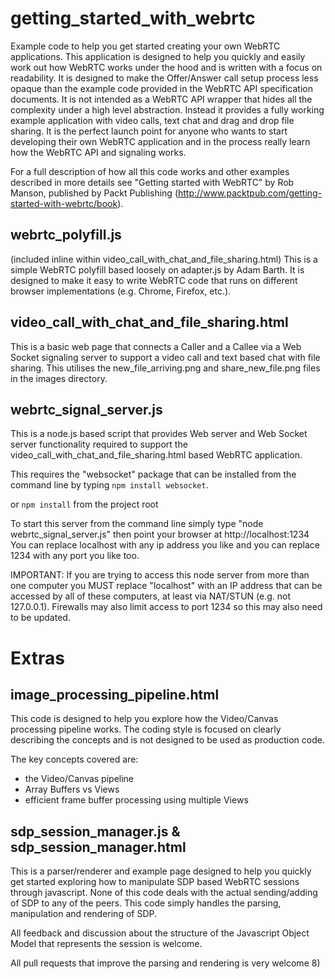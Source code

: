 getting_started_with_webrtc
===========================

Example code to help you get started creating your own WebRTC applications. This application is designed to help you quickly and easily work out how WebRTC works under the hood and is written with a focus on readability. It is designed to make the Offer/Answer call setup process less opaque than the example code provided in the WebRTC API specification documents. It is not intended as a WebRTC API wrapper that hides all the complexity under a high level abstraction. Instead it provides a fully working example application with video calls, text chat and drag and drop file sharing.  It is the perfect launch point for anyone who wants to start developing their own WebRTC application and in the process really learn how the WebRTC API and signaling works.

For a full description of how all this code works and other examples described in more details see "Getting started with WebRTC" by Rob Manson, published by Packt Publishing (http://www.packtpub.com/getting-started-with-webrtc/book).

webrtc_polyfill.js 
------------------
(included inline within video_call_with_chat_and_file_sharing.html)
This is a simple WebRTC polyfill based loosely on adapter.js by  Adam Barth. It is designed to make it easy to write WebRTC code that runs on different browser implementations (e.g. Chrome, Firefox, etc.).

video_call_with_chat_and_file_sharing.html
------------------------------------------
This is a basic web page that connects a Caller and a Callee via a Web Socket signaling server to support a video call and text based chat with file sharing.  This utilises the new_file_arriving.png and share_new_file.png files in the images directory.

webrtc_signal_server.js
-----------------------
This is a node.js based script that provides Web server and Web Socket server functionality required to support the video_call_with_chat_and_file_sharing.html based WebRTC application.

This requires the "websocket" package that can be installed from the command line by typing `npm install websocket`.

or `npm install` from the project root

To start this server from the command line simply type "node webrtc_signal_server.js" then point your browser at http://localhost:1234
You can replace localhost with any ip address you like and you can replace 1234 with any port you like too.

IMPORTANT: If you are trying to access this node server from more than one computer you MUST replace "localhost" with an IP address that can be accessed by all of these computers, at least via NAT/STUN (e.g. not 127.0.0.1). Firewalls may also limit access to port 1234 so this may also need to be updated. 

Extras
======

image_processing_pipeline.html
------------------------------
This code is designed to help you explore how the Video/Canvas processing pipeline works. The coding style is focused on clearly describing the concepts and is not designed to be used as production code.

The key concepts covered are:
- the Video/Canvas pipeline
- Array Buffers vs Views
- efficient frame buffer processing using multiple Views

sdp_session_manager.js & sdp_session_manager.html
-------------------------------------------------
This is a parser/renderer and example page designed to help you quickly get started exploring how to manipulate SDP based WebRTC sessions through javascript. None of this code deals with the actual sending/adding of SDP to any of the peers. This code simply handles the parsing, manipulation and rendering of SDP.

All feedback and discussion about the structure of the Javascript Object Model that represents the session is welcome.

All pull requests that improve the parsing and rendering is very welcome 8)

